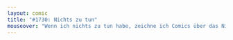```yaml
---
layout: comic
title: "#1730: Nichts zu tun"
mouseover: "Wenn ich nichts zu tun habe, zeichne ich Comics über das Nichtszutunhaben."
---
```

